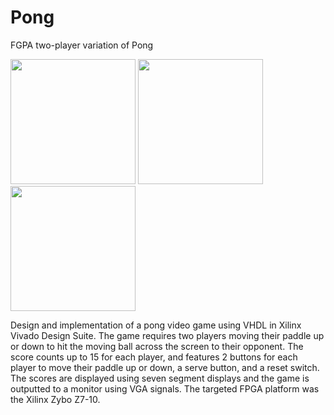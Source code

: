 # Pong
FGPA two-player variation of Pong  

<img src="https://user-images.githubusercontent.com/51766769/103564242-2c446580-4e8c-11eb-89e2-dc7322768dee.gif" width="200">
<img src="https://user-images.githubusercontent.com/51766769/103564519-ab399e00-4e8c-11eb-8687-39ec45130685.jpg" width="200">
<img src="https://user-images.githubusercontent.com/51766769/103564527-ad036180-4e8c-11eb-9e9d-bc216929bfe8.jpg" width="200">

Design and implementation of a pong video game using VHDL in Xilinx Vivado Design Suite. The game requires two players moving their paddle up or down to hit the moving ball across the screen to their opponent. The score counts up to 15 for each player, and features 2 buttons for each player to move their paddle up or down, a serve button, and a reset switch. The scores are displayed using seven segment displays and the game is outputted to a monitor using VGA signals. The targeted FPGA platform was the Xilinx Zybo Z7-10.
